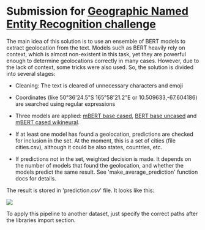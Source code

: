# Submission for [Geographic Named Entity Recognition challenge](https://github.com/1712n/challenge/issues/65)

The main idea of this solution is to use an ensemble of BERT models to extract geolocation from the text. Models such as BERT heavily rely on context, which is almost non-existent in this task, yet they are powerful enough to determine geolocations correctly in many cases. However, due to the lack of context, some tricks were also used. So, the solution is divided into several stages:

 - Cleaning: The text is cleared of unnecessary characters and emoji
 
 - Coordinates (like 50°36'24.5"S 165°58'21.2"E or 10.509633,-67.604186) are searched using regular expressions
 
 - Three models are applied: [mBERT base cased](https://huggingface.co/Davlan/bert-base-multilingual-cased-ner-hrl), [BERT base uncased](https://huggingface.co/dslim/bert-base-NER) and [mBERT cased wikineural](https://huggingface.co/Babelscape/wikineural-multilingual-ner).
 
 - If at least one model has found a geolocation, predictions are checked for inclusion in the set. At the moment, this is a set of cities (file cities.csv), although it could be also states, countries, etc.
 
 - If predictions not in the set, weighted decision is made. It depends on the number of models that found the geolocation, and whether the models predict the same result. See 'make_average_prediction' function docs for details.
 
 The result is stored in 'prediction.csv' file. It looks like this:
 
 ![](https://user-images.githubusercontent.com/77696343/190137628-923c1053-e99f-4954-a090-8b4ff6916a45.png)
 
To apply this pipeline to another dataset, just specify the correct paths after the libraries import section.
